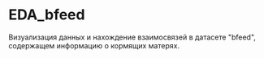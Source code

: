 # EDA_bfeed
Визуализация данных и нахождение взаимосвязей в датасете "bfeed", содержащем информацию о кормящих матерях.
